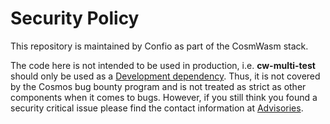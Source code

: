 # Security Policy

This repository is maintained by Confio as part of the CosmWasm stack.

The code here is not intended to be used in production, i.e. **cw-multi-test** should only be used as a [Development dependency].
Thus, it is not covered by the Cosmos bug bounty program and is not treated as strict as other components when it comes to bugs.
However, if you still think you found a security critical issue please find the contact information at [Advisories].

[Development dependency]: https://doc.rust-lang.org/cargo/reference/specifying-dependencies.html#development-dependencies
[Advisories]: https://github.com/CosmWasm/advisories/blob/main/SECURITY.md.

